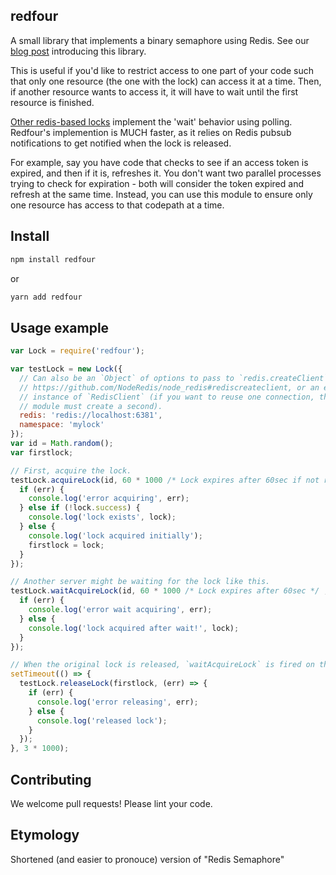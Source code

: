 ## redfour

A small library that implements a binary semaphore using Redis. See our [blog post](https://mixmax.com/blog/redfour-semaphore-redis-node) introducing this library.

This is useful if you'd like to restrict access to one part of your code such that only one resource (the one with the lock) can access it at a time. Then, if another resource wants to access it, it will have to wait until the first resource is finished.

[Other redis-based locks](https://github.com/TheDeveloper/warlock/blob/master/lib/warlock.js#L67) implement the 'wait' behavior using polling. Redfour's implemention is MUCH faster, as it relies on Redis pubsub notifications to get notified when the lock is released.

For example, say you have code that checks to see if an access token is expired, and then if it is, refreshes it. You don't want two parallel processes trying to check for expiration - both will consider the token expired and refresh at the same time. Instead, you can use this module to ensure only one resource has access to that codepath at a time.

## Install

```sh
npm install redfour
```

or

```sh
yarn add redfour
```

## Usage example

```js
var Lock = require('redfour');

var testLock = new Lock({
  // Can also be an `Object` of options to pass to `redis.createClient`
  // https://github.com/NodeRedis/node_redis#rediscreateclient, or an existing
  // instance of `RedisClient` (if you want to reuse one connection, though this
  // module must create a second).
  redis: 'redis://localhost:6381',
  namespace: 'mylock'
});
var id = Math.random();
var firstlock;

// First, acquire the lock.
testLock.acquireLock(id, 60 * 1000 /* Lock expires after 60sec if not released */ , function(err, lock) {
  if (err) {
    console.log('error acquiring', err);
  } else if (!lock.success) {
    console.log('lock exists', lock);
  } else {
    console.log('lock acquired initially');
    firstlock = lock;
  }
});

// Another server might be waiting for the lock like this.
testLock.waitAcquireLock(id, 60 * 1000 /* Lock expires after 60sec */ , 10 * 1000 /* Wait for lock for up to 10sec */ , function(err, lock) {
  if (err) {
    console.log('error wait acquiring', err);
  } else {
    console.log('lock acquired after wait!', lock);
  }
});

// When the original lock is released, `waitAcquireLock` is fired on the other server.
setTimeout(() => {
  testLock.releaseLock(firstlock, (err) => {
    if (err) {
      console.log('error releasing', err);
    } else {
      console.log('released lock');
    }
  });
}, 3 * 1000);
```

## Contributing

We welcome pull requests! Please lint your code.

## Etymology

Shortened (and easier to pronouce) version of "Redis Semaphore"
